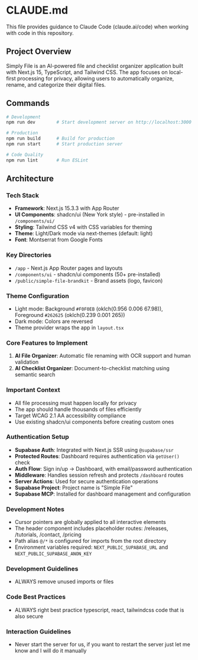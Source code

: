 # CLAUDE.md

This file provides guidance to Claude Code (claude.ai/code) when working with code in this repository.

## Project Overview

Simply File is an AI-powered file and checklist organizer application built with Next.js 15, TypeScript, and Tailwind CSS. The app focuses on local-first processing for privacy, allowing users to automatically organize, rename, and categorize their digital files.

## Commands

```bash
# Development
npm run dev        # Start development server on http://localhost:3000

# Production
npm run build      # Build for production
npm run start      # Start production server

# Code Quality
npm run lint       # Run ESLint
```

## Architecture

### Tech Stack
- **Framework**: Next.js 15.3.3 with App Router
- **UI Components**: shadcn/ui (New York style) - pre-installed in `/components/ui/`
- **Styling**: Tailwind CSS v4 with CSS variables for theming
- **Theme**: Light/Dark mode via next-themes (default: light)
- **Font**: Montserrat from Google Fonts

### Key Directories
- `/app` - Next.js App Router pages and layouts
- `/components/ui` - shadcn/ui components (50+ pre-installed)
- `/public/simple-file-brandkit` - Brand assets (logo, favicon)

### Theme Configuration
- Light mode: Background `#F0F0EB` (oklch(0.956 0.006 67.98)), Foreground `#262625` (oklch(0.239 0.001 265))
- Dark mode: Colors are reversed
- Theme provider wraps the app in `layout.tsx`

### Core Features to Implement
1. **AI File Organizer**: Automatic file renaming with OCR support and human validation
2. **AI Checklist Organizer**: Document-to-checklist matching using semantic search

### Important Context
- All file processing must happen locally for privacy
- The app should handle thousands of files efficiently
- Target WCAG 2.1 AA accessibility compliance
- Use existing shadcn/ui components before creating custom ones

### Authentication Setup
- **Supabase Auth**: Integrated with Next.js SSR using `@supabase/ssr`
- **Protected Routes**: Dashboard requires authentication via `getUser()` check
- **Auth Flow**: Sign in/up → Dashboard, with email/password authentication
- **Middleware**: Handles session refresh and protects `/dashboard` routes
- **Server Actions**: Used for secure authentication operations
- **Supabase Project**: Project name is "Simple File"
- **Supabase MCP**: Installed for dashboard management and configuration

### Development Notes
- Cursor pointers are globally applied to all interactive elements
- The header component includes placeholder routes: /releases, /tutorials, /contact, /pricing
- Path alias `@/*` is configured for imports from the root directory
- Environment variables required: `NEXT_PUBLIC_SUPABASE_URL` and `NEXT_PUBLIC_SUPABASE_ANON_KEY`

### Development Guidelines
- ALWAYS remove unused imports or files

### Code Best Practices
- ALWAYS right best practice typescript, react, tailwindcss code that is also secure

### Interaction Guidelines
- Never start the server for us, if you want to restart the server just let me know and I will do it manually